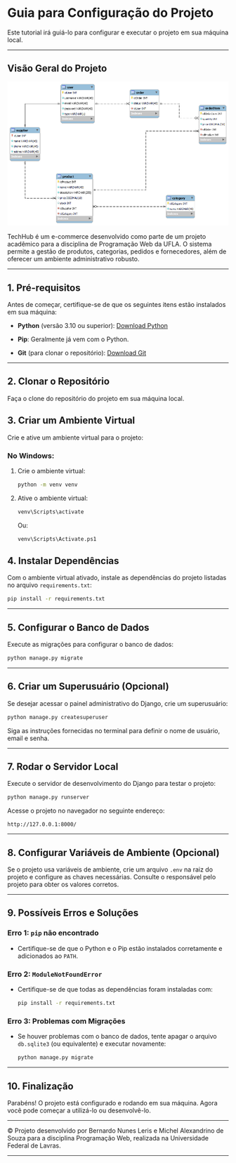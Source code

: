 # **Guia para Configuração do Projeto**

Este tutorial irá guiá-lo para configurar e executar o projeto em sua máquina local.

---

## **Visão Geral do Projeto**

![BD TechHub](images/techHub.png)

TechHub é um e-commerce desenvolvido como parte de um projeto acadêmico para a disciplina de Programação Web da UFLA. O sistema permite a gestão de produtos, categorias, pedidos e fornecedores, além de oferecer um ambiente administrativo robusto.

---

## **1. Pré-requisitos**

Antes de começar, certifique-se de que os seguintes itens estão instalados em sua máquina:

- **Python** (versão 3.10 ou superior): [Download Python](https://www.python.org/downloads/)
- **Pip**: Geralmente já vem com o Python.

- **Git** (para clonar o repositório): [Download Git](https://git-scm.com/)

---

## **2. Clonar o Repositório**

Faça o clone do repositório do projeto em sua máquina local.

## **3. Criar um Ambiente Virtual**

Crie e ative um ambiente virtual para o projeto:

### **No Windows**:
1. Crie o ambiente virtual:
   ```bash
   python -m venv venv
   ```

2. Ative o ambiente virtual:
   ```bash
   venv\Scripts\activate
   ```

   Ou:
    ```bash
   venv\Scripts\Activate.ps1  
   ```


## **4. Instalar Dependências**

Com o ambiente virtual ativado, instale as dependências do projeto listadas no arquivo `requirements.txt`:

```bash
pip install -r requirements.txt
```

---

## **5. Configurar o Banco de Dados**

Execute as migrações para configurar o banco de dados:

```bash
python manage.py migrate
```

---

## **6. Criar um Superusuário (Opcional)**

Se desejar acessar o painel administrativo do Django, crie um superusuário:

```bash
python manage.py createsuperuser
```

Siga as instruções fornecidas no terminal para definir o nome de usuário, email e senha.

---

## **7. Rodar o Servidor Local**

Execute o servidor de desenvolvimento do Django para testar o projeto:

```bash
python manage.py runserver
```

Acesse o projeto no navegador no seguinte endereço:
```
http://127.0.0.1:8000/
```

---

## **8. Configurar Variáveis de Ambiente (Opcional)**

Se o projeto usa variáveis de ambiente, crie um arquivo `.env` na raiz do projeto e configure as chaves necessárias. Consulte o responsável pelo projeto para obter os valores corretos.

---

## **9. Possíveis Erros e Soluções**

### **Erro 1: `pip` não encontrado**
- Certifique-se de que o Python e o Pip estão instalados corretamente e adicionados ao `PATH`.

### **Erro 2: `ModuleNotFoundError`**
- Certifique-se de que todas as dependências foram instaladas com:
  ```bash
  pip install -r requirements.txt
  ```

### **Erro 3: Problemas com Migrações**
- Se houver problemas com o banco de dados, tente apagar o arquivo `db.sqlite3` (ou equivalente) e executar novamente:
  ```bash
  python manage.py migrate
  ```

---

## **10. Finalização**

Parabéns! O projeto está configurado e rodando em sua máquina. Agora você pode começar a utilizá-lo ou desenvolvê-lo.

---

© Projeto desenvolvido por Bernardo Nunes Leris e Michel Alexandrino de Souza para a disciplina Programação Web, realizada na Universidade Federal de Lavras.

---